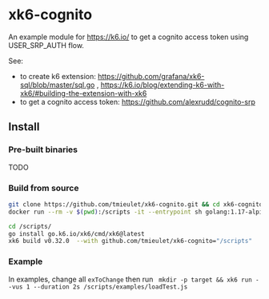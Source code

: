 # xk6-cognito

An example module for https://k6.io/ to get a cognito access token using USER_SRP_AUTH flow.

See:
- to create k6 extension: https://github.com/grafana/xk6-sql/blob/master/sql.go , https://k6.io/blog/extending-k6-with-xk6/#building-the-extension-with-xk6 
- to get a cognito access token: https://github.com/alexrudd/cognito-srp


## Install

### Pre-built binaries 

TODO

### Build from source


```sh
git clone https://github.com/tmieulet/xk6-cognito.git && cd xk6-cognito
docker run --rm -v $(pwd):/scripts -it --entrypoint sh golang:1.17-alpine

cd /scripts/
go install go.k6.io/xk6/cmd/xk6@latest
xk6 build v0.32.0  --with github.com/tmieulet/xk6-cognito="/scripts"


```

### Example

In examples, change all ```exToChange``` then run ``` mkdir -p target && xk6 run --vus 1 --duration 2s /scripts/examples/loadTest.js```

